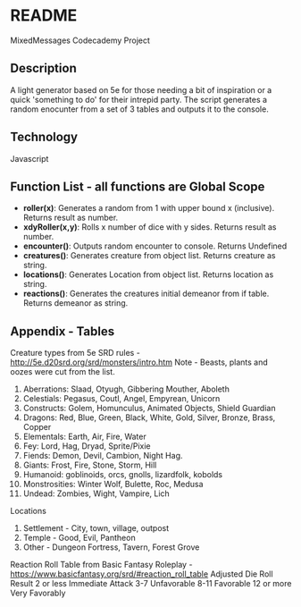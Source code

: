 # README
MixedMessages Codecademy Project

## Description
A light generator based on 5e for those needing a bit of inspiration or a quick 'something to do' for their intrepid party. The script generates a random enocunter from a set of 3 tables and outputs it to the console.

## Technology 
Javascript

## Function List - all functions are Global Scope
- **roller(x)**: Generates a random from 1 with upper bound x (inclusive). Returns result as number.
- **xdyRoller(x,y)**: Rolls x number of dice with y sides. Returns result as number.
- **encounter()**: Outputs random encounter to console. Returns Undefined
- **creatures()**: Generates creature from object list. Returns creature as string.
- **locations()**: Generates Location from object list. Returns location as string.
- **reactions()**: Generates the creatures initial demeanor from if table. Returns demeanor as string.

## Appendix - Tables
Creature types from 5e SRD rules - http://5e.d20srd.org/srd/monsters/intro.htm
Note - Beasts, plants and oozes were cut from the list.
1. Aberrations: Slaad, Otyugh, Gibbering Mouther, Aboleth
2. Celestials: Pegasus, Coutl, Angel, Empyrean, Unicorn
3. Constructs: Golem, Homunculus, Animated Objects, Shield Guardian
4. Dragons: Red, Blue, Green, Black, White, Gold, Silver, Bronze, Brass, Copper
5. Elementals: Earth, Air, Fire, Water
6. Fey: Lord, Hag, Dryad, Sprite/Pixie
7. Fiends: Demon, Devil, Cambion, Night Hag.
8. Giants:  Frost, Fire, Stone, Storm, Hill
9. Humanoid:  goblinoids, orcs, gnolls, lizardfolk, kobolds
10. Monstrosities: Winter Wolf, Bulette, Roc, Medusa
11. Undead: Zombies, Wight, Vampire, Lich

Locations
1. Settlement - City, town, village, outpost
2. Temple - Good, Evil, Pantheon
3. Other - Dungeon Fortress, Tavern, Forest Grove

Reaction Roll Table from Basic Fantasy Roleplay - https://www.basicfantasy.org/srd/#reaction_roll_table
Adjusted Die Roll	Result
2 or less	Immediate Attack
3-7	        Unfavorable
8-11	    Favorable
12 or more	Very Favorably